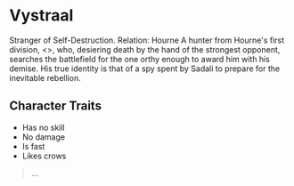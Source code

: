 # Vystraal

Stranger of Self-Destruction. Relation: Hourne
A hunter from Hourne's first division, <<Solidus>>, who, desiering death by the hand of the
strongest opponent, searches the battlefield for the one orthy enough to award him with his demise. 
His true identity is that of a spy spent by Sadali to prepare for the inevitable rebellion.

## Character Traits

* Has no skill
* No damage
* Is fast
* Likes crows

> ...
